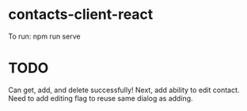 # contacts-client-react
To run: npm run serve

# TODO
Can get, add, and delete successfully! Next, add ability to edit contact. Need to add editing flag to reuse same dialog as adding.